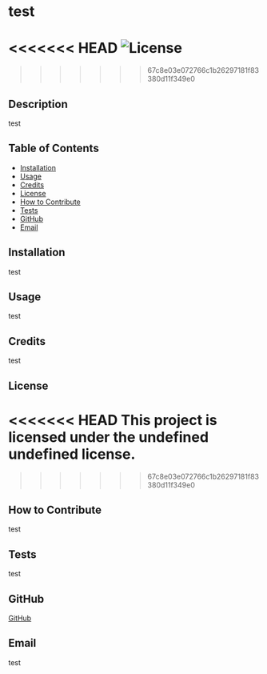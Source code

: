 # test
<<<<<<< HEAD
  ![License](https://img.shields.io/badge/License-Apache%202.0-blue.svg)
=======
  
>>>>>>> 67c8e03e072766c1b26297181f83380d11f349e0

  ## Description
  test

  ## Table of Contents
  - [Installation](#installation)
  - [Usage](#usage)
  - [Credits](#credits)
  - [License](#license)
  - [How to Contribute](#how-to-contribute)
  - [Tests](#tests)
  - [GitHub](#github)
  - [Email](#email)

  ## Installation
  test

  ## Usage
  test

  ## Credits
  test

  ## License
<<<<<<< HEAD
  This project is licensed under the undefined undefined license.
=======
  
>>>>>>> 67c8e03e072766c1b26297181f83380d11f349e0

  ## How to Contribute
  test

  ## Tests
  test

  ## GitHub
  [GitHub](https://github.com/test)

  ## Email
  test